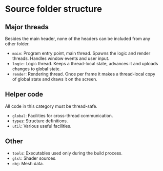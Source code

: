# Source folder structure

## Major threads
Besides the main header, none of the headers can be included from any
other folder.
- `main`: Program entry point, main thread. Spawns the logic and render
  threads. Handles window events and user input.
- `logic`: Logic thread. Keeps a thread-local state, advances it
  and uploads changes to global state.
- `render`: Rendering thread. Once per frame it makes a thread-local
  copy of global state and draws it on the screen.

## Helper code
All code in this category must be thread-safe.
- `global`: Facilities for cross-thread communication.
- `types`: Structure definitions.
- `util`: Various useful facilities.

## Other
- `tools`: Executables used only during the build process.
- `glsl`: Shader sources.
- `obj`: Mesh data.